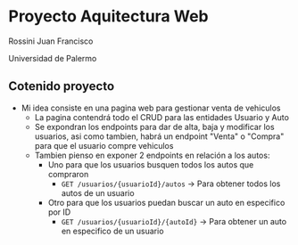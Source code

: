 # Proyecto Aquitectura Web 
  Rossini Juan Francisco 
  
  Universidad de Palermo

## Cotenido proyecto
- Mi idea consiste en una pagina web para gestionar venta de vehiculos
    - La pagina contendrá todo el CRUD para las entidades Usuario y Auto
    - Se expondran los endpoints para dar de alta, baja y modificar los usuarios, asi como tambien, habrá un endpoint "Venta" o "Compra" para que el usuario compre vehiculos
    - Tambien pienso en exponer 2 endpoints en relación a los autos:
      - Uno para que los usuarios busquen todos los autos que compraron
        - `GET /usuarios/{usuarioId}/autos` -> Para obtener todos los autos de un usuario  
      - Otro para que los usuarios puedan buscar un auto en especifico por ID
        - `GET /usuarios/{usuarioId}/{autoId}` -> Para obtener un auto en especifico de un usuario
       
